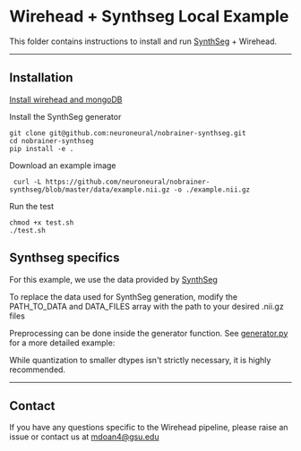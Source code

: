 # Wirehead + Synthseg Local Example

This folder contains instructions to install and run [SynthSeg](https://github.com/BBillot/SynthSeg) + Wirehead. 

---

## Installation 

[Install wirehead and mongoDB](https://github.com/neuroneural/wirehead/blob/main/README.md)

Install the SynthSeg generator
```
git clone git@github.com:neuroneural/nobrainer-synthseg.git
cd nobrainer-synthseg
pip install -e .
```

Download an example image
```
 curl -L https://github.com/neuroneural/nobrainer-synthseg/blob/master/data/example.nii.gz -o ./example.nii.gz
```

Run the test
```
chmod +x test.sh
./test.sh
```

## Synthseg specifics

For this example, we use the data provided by [SynthSeg](https://github.com/BBillot/SynthSeg)

To replace the data used for SynthSeg generation, modify the PATH_TO_DATA and DATA_FILES array with the path to your desired .nii.gz files

Preprocessing can be done inside the generator function. See [generator.py](https://github.com/neuroneural/wirehead/blob/doc/examples/synthseg/generator.py) for a more detailed example:

While quantization to smaller dtypes isn't strictly necessary, it is highly recommended.

---

## Contact

If you have any questions specific to the Wirehead pipeline, please raise an issue or contact us at mdoan4@gsu.edu
